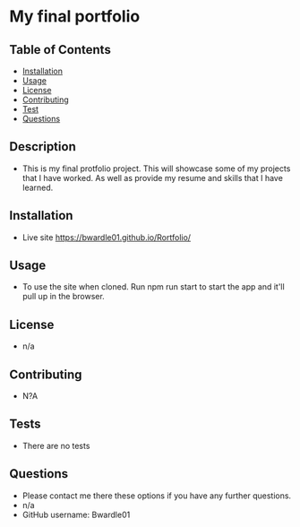 
  
  

  # My final portfolio

  ## Table of Contents
  - [Installation](#installation)
  - [Usage](#Usage)
  - [License](#license)
  - [Contributing](#Contributing)
  - [Test](#Tests)
  - [Questions](#Questions)

  ## Description
  - This is my final protfolio project. This will showcase some of my projects that I have worked. As well as provide my resume and skills that I have learned.
  
  ## Installation
  - Live site https://bwardle01.github.io/Rortfolio/
  
  ## Usage
  - To use the site when cloned. Run npm run start to start the app and it'll pull up in the browser. 
  
  ## License
  - n/a
  
  
  ## Contributing
  - N?A

  ## Tests
  - There are no tests

  ## Questions
  - Please contact me there these options if you have any further questions.
  - n/a
  - GitHub username: Bwardle01

